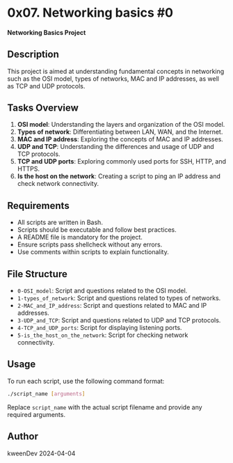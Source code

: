 # 0x07. Networking basics #0
#### Networking Basics Project

## Description
This project is aimed at understanding fundamental concepts in networking such as the OSI model, types of networks, MAC and IP addresses, as well as TCP and UDP protocols.

## Tasks Overview
1. **OSI model**: Understanding the layers and organization of the OSI model.
2. **Types of network**: Differentiating between LAN, WAN, and the Internet.
3. **MAC and IP address**: Exploring the concepts of MAC and IP addresses.
4. **UDP and TCP**: Understanding the differences and usage of UDP and TCP protocols.
5. **TCP and UDP ports**: Exploring commonly used ports for SSH, HTTP, and HTTPS.
6. **Is the host on the network**: Creating a script to ping an IP address and check network connectivity.

## Requirements
- All scripts are written in Bash.
- Scripts should be executable and follow best practices.
- A README file is mandatory for the project.
- Ensure scripts pass shellcheck without any errors.
- Use comments within scripts to explain functionality.

## File Structure
- `0-OSI_model`: Script and questions related to the OSI model.
- `1-types_of_network`: Script and questions related to types of networks.
- `2-MAC_and_IP_address`: Script and questions related to MAC and IP addresses.
- `3-UDP_and_TCP`: Script and questions related to UDP and TCP protocols.
- `4-TCP_and_UDP_ports`: Script for displaying listening ports.
- `5-is_the_host_on_the_network`: Script for checking network connectivity.

## Usage
To run each script, use the following command format:
```bash
./script_name [arguments]
```
Replace `script_name` with the actual script filename and provide any required arguments.

## Author
kweenDev
2024-04-04
